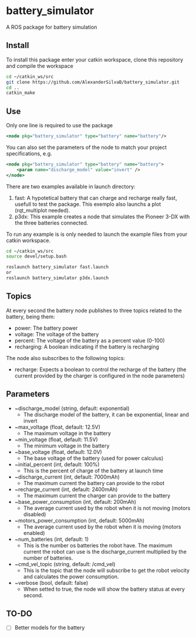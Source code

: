 # battery_simulator
A ROS package for battery simulation

## Install

To install this package enter your catkin workspace, clone this repository and compile the workspace

```bash
cd ~/catkin_ws/src
git clone https://github.com/AlexanderSilvaB/battery_simulator.git
cd ..
catkin_make
```

## Use
Only one line is required to use the package
```xml
<node pkg="battery_simulator" type="battery" name="battery"/>
```

You can also set the parameters of the node to match your project specifications, e.g.
```xml
<node pkg="battery_simulator" type="battery" name="battery">
    <param name="discharge_model" value="invert" />
</node>
```

There are two examples available in launch directory:
1. fast: A hypotetical battery that can charge and recharge really fast, usefull to test the package. This exemplo also launchs a plot (rqt_multiplot needed).
2. p3dx: This example creates a node that simulates the Pioneer 3-DX with the three batteries connected.

To run any example is is only needed to launch the example files from your catkin workspace.

```bash
cd ~/catkin_ws/src
source devel/setup.bash

roslaunch battery_simulator fast.launch
or
roslaunch battery_simulator p3dx.launch
```

## Topics
At every second the battery node publishes to three topics related to the battery, being them: 
* power: The battery power
* voltage: The voltage of the battery
* percent: The voltage of the battery as a percent value (0-100) 
* recharging: A boolean indicating if the battery is recharging

The node also subscribes to the following topics:
* recharge: Expects a boolean to control the recharge of the battery (the current provided by the charger is configured in the node parameters)

## Parameters

* ~discharge_model (string, default: exponential)
  * The discharge model of the battery, it can be exponential, linear and invert
* ~max_voltage (float, default: 12.5V)
  * The maximum voltage in the battery
* ~min_voltage (float, default: 11.5V)
  * The minimum voltage in the battery
* ~base_voltage (float, default: 12.0V)
  * The base voltage of the battery (used for power calculus)
* ~initial_percent (int, default: 100%)
  * This is the percent of charge of the battery at launch time
* ~discharge_current (int, default: 7000mAh)
  * The maximum current the battery can provide to the robot
* ~recharge_current (int, default: 2400mAh)
  * The maximum current the charger can provide to the battery
* ~base_power_consumption (int, default: 200mAh)
  * The average current used by the robot when it is not moving (motors disabled)
* ~motors_power_consumption (int, default: 5000mAh)
  * The average current used by the robot when it is moving (motors enabled)
* ~num_batteries (int, default: 1)
  * This is the number os batteries the robot have. The maximum current the robot can use is the discharge_current multiplied by the number of batteries.
* ~cmd_vel_topic (string, default: /cmd_vel)
  * This is the topic that the node will subscribe to get the robot velocity and calculates the power consumption.
* ~verbose (bool, default: false)
  * When setted to true, the node will show the battery status at every second.

## TO-DO
- [ ] Better models for the battery